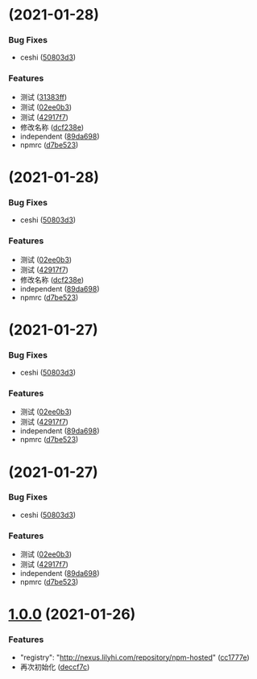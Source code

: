 # [](https://github.com/antqi/lerna-demo/compare/v1.0.0...v) (2021-01-28)


### Bug Fixes

* ceshi ([50803d3](https://github.com/antqi/lerna-demo/commit/50803d3dd455739dbfb1e8b82016efadf2b3c38d))


### Features

* 测试 ([31383ff](https://github.com/antqi/lerna-demo/commit/31383ff1d9d7ad2b454ae51ea7786c06606326a8))
* 测试 ([02ee0b3](https://github.com/antqi/lerna-demo/commit/02ee0b3f6af33461e8f6d267045da69c31ab0395))
* 测试 ([42917f7](https://github.com/antqi/lerna-demo/commit/42917f72def9189498f330021488d67c07a34926))
* 修改名称 ([dcf238e](https://github.com/antqi/lerna-demo/commit/dcf238ede5662cc9da32ef0b2906736d03d9133d))
* independent ([89da698](https://github.com/antqi/lerna-demo/commit/89da6987c9e2ea0469109a79c80811e504c7e46b))
* npmrc ([d7be523](https://github.com/antqi/lerna-demo/commit/d7be52339e86bbdc42b3fea643bfbab2b5d11ccb))



# [](https://github.com/antqi/lerna-demo/compare/v1.0.0...v) (2021-01-28)


### Bug Fixes

* ceshi ([50803d3](https://github.com/antqi/lerna-demo/commit/50803d3dd455739dbfb1e8b82016efadf2b3c38d))


### Features

* 测试 ([02ee0b3](https://github.com/antqi/lerna-demo/commit/02ee0b3f6af33461e8f6d267045da69c31ab0395))
* 测试 ([42917f7](https://github.com/antqi/lerna-demo/commit/42917f72def9189498f330021488d67c07a34926))
* 修改名称 ([dcf238e](https://github.com/antqi/lerna-demo/commit/dcf238ede5662cc9da32ef0b2906736d03d9133d))
* independent ([89da698](https://github.com/antqi/lerna-demo/commit/89da6987c9e2ea0469109a79c80811e504c7e46b))
* npmrc ([d7be523](https://github.com/antqi/lerna-demo/commit/d7be52339e86bbdc42b3fea643bfbab2b5d11ccb))



# [](https://github.com/antqi/lerna-demo/compare/v1.0.0...v) (2021-01-27)


### Bug Fixes

* ceshi ([50803d3](https://github.com/antqi/lerna-demo/commit/50803d3dd455739dbfb1e8b82016efadf2b3c38d))


### Features

* 测试 ([02ee0b3](https://github.com/antqi/lerna-demo/commit/02ee0b3f6af33461e8f6d267045da69c31ab0395))
* 测试 ([42917f7](https://github.com/antqi/lerna-demo/commit/42917f72def9189498f330021488d67c07a34926))
* independent ([89da698](https://github.com/antqi/lerna-demo/commit/89da6987c9e2ea0469109a79c80811e504c7e46b))
* npmrc ([d7be523](https://github.com/antqi/lerna-demo/commit/d7be52339e86bbdc42b3fea643bfbab2b5d11ccb))



# [](https://github.com/antqi/lerna-demo/compare/v1.0.0...v) (2021-01-27)


### Bug Fixes

* ceshi ([50803d3](https://github.com/antqi/lerna-demo/commit/50803d3dd455739dbfb1e8b82016efadf2b3c38d))


### Features

* 测试 ([02ee0b3](https://github.com/antqi/lerna-demo/commit/02ee0b3f6af33461e8f6d267045da69c31ab0395))
* 测试 ([42917f7](https://github.com/antqi/lerna-demo/commit/42917f72def9189498f330021488d67c07a34926))
* independent ([89da698](https://github.com/antqi/lerna-demo/commit/89da6987c9e2ea0469109a79c80811e504c7e46b))
* npmrc ([d7be523](https://github.com/antqi/lerna-demo/commit/d7be52339e86bbdc42b3fea643bfbab2b5d11ccb))



# [1.0.0](https://github.com/antqi/lerna-demo/compare/deccf7ca3299ab14a165ce1230ef13feef413460...v1.0.0) (2021-01-26)


### Features

* "registry": "http://nexus.lilyhi.com/repository/npm-hosted" ([cc1777e](https://github.com/antqi/lerna-demo/commit/cc1777efc1cab8927110080a676d1f23f311a499))
* 再次初始化 ([deccf7c](https://github.com/antqi/lerna-demo/commit/deccf7ca3299ab14a165ce1230ef13feef413460))



